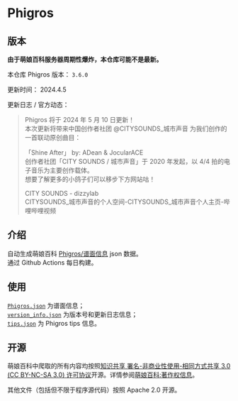 # Phigros

## 版本

**由于萌娘百科服务器周期性爆炸，本仓库可能不是最新。**

本仓库 Phigros 版本： <!-- begin Phigros version --> `3.6.0` <!-- end Phigros version -->

更新时间： <!-- begin Phigros time --> 2024.4.5 <!-- end Phigros time -->

更新日志 / 官方动态：
<!-- begin Phigros log -->
> Phigros 将于 2024 年 5 月 10 日更新！  
> 本次更新将带来中国创作者社团 @CITYSOUNDS_城市声音 为我们创作的一首联动原创曲目：  
>   
> 「Shine After」 by: ADean & JocularACE  
> 创作者社团「CITY SOUNDS / 城市声音」于 2020 年发起，以 4/4 拍的电子音乐为主要创作载体。  
> 想要了解更多的小鸽子们可以移步下方网站咕！  
>   
> CITY SOUNDS - dizzylab  
> CITYSOUNDS_城市声音的个人空间-CITYSOUNDS_城市声音个人主页-哔哩哔哩视频  
<!-- end Phigros log -->

## 介绍

自动生成萌娘百科 [Phigros/谱面信息](https://mzh.moegirl.org.cn/Phigros/谱面信息) json 数据。  
通过 Github Actions 每日构建。

## 使用

[`Phigros.json`](https://ssmzhn.github.io/Phigros/Phigros.json) 为谱面信息；  
[`version_info.json`](https://ssmzhn.github.io/Phigros/version_info.json) 为版本号和更新日志信息；  
[`tips.json`](https://ssmzhn.github.io/Phigros/tips.json) 为 Phigros tips 信息。

## 开源
萌娘百科中爬取的所有内容均按照[知识共享 署名-非商业性使用-相同方式共享 3.0 (CC BY-NC-SA 3.0) 许可协议](https://creativecommons.org/licenses/by-nc-sa/3.0/cn/)开源。详情参阅[萌娘百科:著作权信息](https://mzh.moegirl.org.cn/%E8%90%8C%E5%A8%98%E7%99%BE%E7%A7%91:%E8%91%97%E4%BD%9C%E6%9D%83%E4%BF%A1%E6%81%AF)。

其他文件（包括但不限于程序源代码）按照 Apache 2.0 开源。
